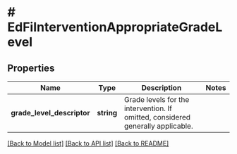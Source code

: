 # # EdFiInterventionAppropriateGradeLevel

## Properties

Name | Type | Description | Notes
------------ | ------------- | ------------- | -------------
**grade_level_descriptor** | **string** | Grade levels for the intervention. If omitted, considered generally applicable. |

[[Back to Model list]](../../README.md#models) [[Back to API list]](../../README.md#endpoints) [[Back to README]](../../README.md)
